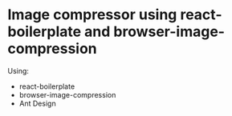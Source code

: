 # Image compressor using react-boilerplate and browser-image-compression

Using:

- react-boilerplate
- browser-image-compression
- Ant Design
